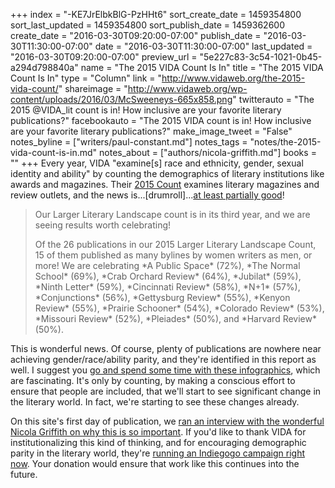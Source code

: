 +++
index = "-KE7JrElbkBlG-PzHHt6"
sort_create_date = 1459354800
sort_last_updated = 1459354800
sort_publish_date = 1459362600
create_date = "2016-03-30T09:20:00-07:00"
publish_date = "2016-03-30T11:30:00-07:00"
date = "2016-03-30T11:30:00-07:00"
last_updated = "2016-03-30T09:20:00-07:00"
preview_url = "5e227c83-3c54-1021-0b45-a294d798840a"
name = "The 2015 VIDA Count Is In"
title = "The 2015 VIDA Count Is In"
type = "Column"
link = "http://www.vidaweb.org/the-2015-vida-count/"
shareimage = "http://www.vidaweb.org/wp-content/uploads/2016/03/McSweeneys-665x858.png"
twitterauto = "The 2015 @VIDA_lit count is in! How inclusive are your favorite literary publications?"
facebookauto = "The 2015 VIDA count is in! How inclusive are your favorite literary publications?"
make_image_tweet = "False"
notes_byline = ["writers/paul-constant.md"]
notes_tags = "notes/the-2015-vida-count-is-in.md"
notes_about = ["authors/nicola-griffith.md"]
books = ""
+++
Every year, VIDA "examine[s] race and ethnicity, gender, sexual identity and ability" by counting the demographics of literary institutions like awards and magazines. Their [2015 Count](http://www.vidaweb.org/the-2015-vida-count/) examines literary magazines and review outlets, and the news is...[drumroll]...[at least partially good](http://www.vidaweb.org/the-2015-vida-count/)!

<blockquote><p>Our Larger Literary Landscape count is in its third year, and we are seeing results worth celebrating!</p>

<p>Of the 26 publications in our 2015 Larger Literary Landscape Count, 15 of them published as many bylines by women writers as men, or more! We are celebrating *A Public Space* (72%), *The Normal School* (69%), *Crab Orchard Review* (64%), *Jubilat* (59%), *Ninth Letter* (59%), *Cincinnati Review* (58%), *N+1* (57%), *Conjunctions* (56%), *Gettysburg Review* (55%), *Kenyon Review* (55%), *Prairie Schooner* (54%), *Colorado Review* (53%), *Missouri Review* (52%), *Pleiades* (50%), and *Harvard Review* (50%).</p></blockquote>

This is wonderful news. Of course, plenty of publications are nowhere near achieving gender/race/ability parity, and they're identified in this report as well. I suggest you [go and spend some time with these infographics](http://www.vidaweb.org/the-2015-vida-count/), which are fascinating. It's only by counting, by making a conscious effort to ensure that people are included, that we'll start to see significant change in the literary world. In fact, we're starting to see these changes already.

On this site's first day of publication, we [ran an interview with the wonderful Nicola Griffith on why this is so important](http://seattlereviewofbooks.com/notes/2015/07/27/talking-with-nicola-griffith-about-the-importance-of-counting-womens-stories/). If you'd like to thank VIDA for institutionalizing this kind of thinking, and for encouraging demographic parity in the literary world, they're [running an Indiegogo campaign right now](https://www.generosity.com/fundraising/fund-vida-s-present-and-future). Your donation would ensure that work like this continues into the future.